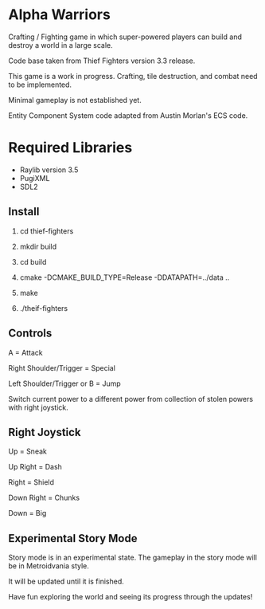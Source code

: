 # Alpha Warriors


Crafting / Fighting game in which super-powered players can build and destroy a world in a large scale.

Code base taken from Thief Fighters version 3.3 release.

This game is a work in progress. 
Crafting, tile destruction, and combat need to be implemented.

Minimal gameplay is not established yet.

Entity Component System code adapted from Austin Morlan's ECS code.



# Required Libraries

- Raylib version 3.5
- PugiXML
- SDL2

## Install

1. cd thief-fighters

2. mkdir build

3. cd build

4. cmake -DCMAKE_BUILD_TYPE=Release -DDATAPATH=../data ..

5. make

6. ./theif-fighters

## Controls

A = Attack


Right Shoulder/Trigger = Special


Left Shoulder/Trigger or B = Jump


Switch current power to a different power from collection of stolen powers with right joystick.

Right Joystick
-----------------

Up = Sneak


Up Right = Dash


Right = Shield


Down Right = Chunks


Down = Big

## Experimental Story Mode

Story mode is in an experimental state. The gameplay in the story mode will be in Metroidvania style.

It will be updated until it is finished. 

Have fun exploring the world and seeing its progress through the updates!
